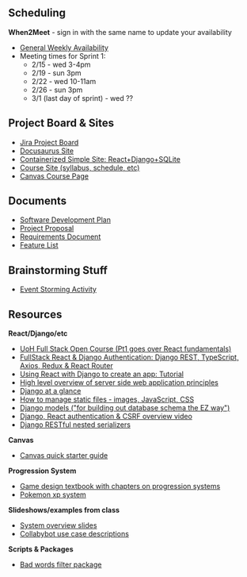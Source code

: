 ## Scheduling
**When2Meet** - sign in with the same name to update your availability
* <a target="_blank" href="https://www.when2meet.com/?18802038-sMqA3">General Weekly Availability</a> 
* Meeting times for Sprint 1:
    * 2/15 - wed 3-4pm
    * 2/19 - sun 3pm
    * 2/22 - wed 10-11am
    * 2/26 - sun 3pm
    * 3/1 (last day of sprint) - wed ??

## Project Board & Sites
* <a target="_blank" href="https://temple-cis-projects-in-cs.atlassian.net/jira/software/c/projects/SB/boards/32/backlog?view=detail&selectedIssue=SB-6&epics=visible&issueLimit=100">Jira Project Board</a>
* <a href="https://capstone-projects-2023-spring.github.io/project-virtual-pet/" target="_blank">Docusaurus Site</a>
* <a href="https://github.com/ccho-0508/simple-site" target="_blank">Containerized Simple Site: React+Django+SQLite</a>
* <a href="https://capstone.ianapplebaum.com/" target="_blank">Course Site (syllabus, schedule, etc)</a>
* <a href="https://templeu.instructure.com/courses/124586" target="_blank">Canvas Course Page</a>

## Documents
* <a href="https://docs.google.com/document/d/1R3kF0f-yiPbxu7IfqQ-IOnBlch3DSUpk/edit#" target="_blank">Software Development Plan</a>
* <a href="https://docs.google.com/document/d/1XPm3EVNeggNEwHU8skWAMJUmIKoehJBc8fHrWDONbpk/edit?usp=sharing" target="_blank">Project Proposal</a>
* <a href="https://docs.google.com/document/d/1G1QB7zqXOPQq4_gtCITBzzxrPv1aDww3/edit?usp=sharing&ouid=116153358400256886765&rtpof=true&sd=true" target="_blank">Requirements Document</a>
* <a href="https://docs.google.com/document/d/192c1LLYOw-ra5uigirfHT2i3eUqmalnS2BczVaODvVQ/edit?usp=sharing" target="_blank">Feature List</a>

## Brainstorming Stuff
* <a href="https://miro.com/app/board/uXjVPpHPObc=/?share_link_id=752403146799" target="_blank">Event Storming Activity</a>

## Resources
**React/Django/etc**
* <a href="https://fullstackopen.com/en/part1" target="_blank">UoH Full Stack Open Course (Pt1 goes over React fundamentals)</a>
* <a href="https://dev.to/koladev/django-rest-authentication-cmh" target="_blank">FullStack React & Django Authentication: Django REST, TypeScript, Axios, Redux & React Router</a>
* <a href="https://blog.logrocket.com/using-react-django-create-app-tutorial/" target="_blank">Using React with Django to create an app: Tutorial</a>
* <a href="https://developer.mozilla.org/en-US/docs/Learn/Server-side/First_steps/Introduction" target="_blank">High level overview of server side web application principles</a>
* <a href="https://docs.djangoproject.com/en/4.1/intro/overview/" target="_blank">Django at a glance</a>
* <a href="https://docs.djangoproject.com/en/4.1/howto/static-files/" target="_blank">How to manage static files - images, JavaScript, CSS</a>
* <a href="https://docs.djangoproject.com/en/4.1/topics/db/models/" target="_blank">Django models ("for building out database schema the EZ way")</a>
* <a href="https://www.youtube.com/watch?v=89KrqjqPeZ0&t=1s" target="_blank">Django, React authentication & CSRF overview video</a>
* <a href="https://www.django-rest-framework.org/api-guide/relations/#hyperlinkedidentityfield" target = "_blank">Django RESTful nested serializers</a>


**Canvas**
* <a href="https://github.com/instructure/canvas-lms/wiki/Quick-Start" target="_blank">Canvas quick starter guide</a>

**Progression System**
* <a href="http://library.lol/main/E4C6D18254847647DBB6045F7452911D" target="_blank">Game design textbook with chapters on progression systems</a>
* <a href="https://bulbapedia.bulbagarden.net/wiki/Experience" target="_blank">Pokemon xp system</a>

**Slideshows/examples from class**
* <a href="https://templeu.instructure.com/courses/124586/files/22142094?module_item_id=5202422" target="_blank">System overview slides</a>
* <a href="https://capstone-projects-2022-fall.github.io/project-collabybot/docs/requirements/use-case-descriptions" target="_blank">Collabybot use case descriptions</a>

**Scripts & Packages**
* <a href="https://github.com/web-mech/badwords" target="_blank">Bad words filter package</a>
